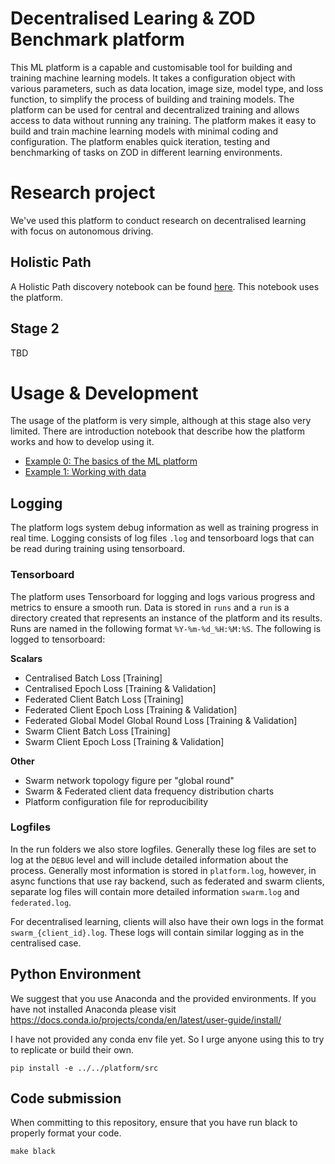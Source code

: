 # Decentralised Learing & ZOD Benchmark platform
This ML platform is a capable and customisable tool for building and training machine learning models. It takes a configuration object with various parameters, such as data location, image size, model type, and loss function, to simplify the process of building and training models. The platform can be used for central and decentralized training and allows access to data without running any training. The platform makes it easy to build and train machine learning models with minimal coding and configuration. The platform enables quick iteration, testing and benchmarking of tasks on ZOD in different learning environments.

# Research project
We've used this platform to conduct research on decentralised learning with focus on autonomous driving.

## Holistic Path
A Holistic Path discovery notebook can be found [here](/experiments/HolisticPath/HolisticPath-discovery.ipynb). This notebook uses the platform.

## Stage 2
TBD

# Usage & Development
The usage of the platform is very simple, although at this stage also very limited. There are introduction notebook that describe how the platform works and how to develop using it.

- [Example 0: The basics of the ML platform](/platform/example-0-platform.ipynb)
- [Example 1: Working with data](/platform/example-1-data.ipynb)

## Logging 
The platform logs system debug information as well as training progress in real time. Logging consists of log files `.log` and tensorboard logs that can be read during training using tensorboard.

### Tensorboard
The platform uses Tensorboard for logging and logs various progress and metrics to ensure a smooth run. Data is stored in `runs` and a `run` is a directory created that represents an instance of the platform and its results. Runs are named in the following format `%Y-%m-%d_%H:%M:%S`. The following is logged to tensorboard:

**Scalars**
- Centralised Batch Loss [Training]
- Centralised Epoch Loss [Training & Validation]
- Federated Client Batch Loss [Training]
- Federated Client Epoch Loss [Training & Validation]
- Federated Global Model Global Round Loss [Training & Validation]
- Swarm Client Batch Loss [Training]
- Swarm Client Epoch Loss [Training & Validation]

**Other**
- Swarm network topology figure per "global round"
- Swarm & Federated client data frequency distribution charts
- Platform configuration file for reproducibility

### Logfiles
In the run folders we also store logfiles. Generally these log files are set to log at the `DEBUG` level and will include detailed information about the process. Generally most information is stored in `platform.log`, however, in async functions that use ray backend, such as federated and swarm clients, separate log files will contain more detailed information `swarm.log` and `federated.log`. 

For decentralised learning, clients will also have their own logs in the format `swarm_{client_id}.log`. These logs will contain similar logging as in the centralised case.

## Python Environment
We suggest that you use Anaconda and the provided environments. If you have not installed Anaconda please visit https://docs.conda.io/projects/conda/en/latest/user-guide/install/

I have not provided any conda env file yet. So I urge anyone using this to try to replicate or build their own.

```
pip install -e ../../platform/src
```


## Code submission

When committing to this repository, ensure that you have run black to properly format your code.

```makefile
make black
```

